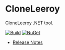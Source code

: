 # CloneLeeroy

CloneLeeroy .NET tool.

[![Build](https://github.com/Faithlife/CloneLeeroy/workflows/Build/badge.svg)](https://github.com/Faithlife/CloneLeeroy/actions?query=workflow%3ABuild) [![NuGet](https://img.shields.io/nuget/v/CloneLeeroy.svg)](https://www.nuget.org/packages/CloneLeeroy)

* [Release Notes](ReleaseNotes.md)
